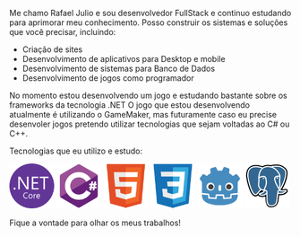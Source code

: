Me chamo Rafael Julio e sou desenvolvedor FullStack e continuo estudando para aprimorar meu conhecimento. 
Posso construir os sistemas e soluções que você precisar, incluindo:

- Criação de sites
- Desenvolvimento de aplicativos para Desktop e mobile
- Desenvolvimento de sistemas para Banco de Dados
- Desenvolvimento de jogos como programador

No momento estou desenvolvendo um jogo e estudando bastante sobre os frameworks da tecnologia .NET
O jogo que estou desenvolvendo atualmente é utilizando o GameMaker, mas futuramente caso eu precise desenvoler jogos
pretendo utilizar tecnologias que sejam voltadas ao C# ou C++.
  
Tecnologias que eu utilizo e estudo:

<img src="https://github.com/devicons/devicon/blob/master/icons/dotnetcore/dotnetcore-original.svg" height="80px"/> <img src="https://github.com/devicons/devicon/blob/master/icons/csharp/csharp-original.svg" height="80px"/> <img src="https://github.com/devicons/devicon/blob/master/icons/html5/html5-original.svg" height="80px"/> <img src="https://github.com/devicons/devicon/blob/master/icons/css3/css3-original.svg" height="80px"/> <img src="https://raw.githubusercontent.com/devicons/devicon/55609aa5bd817ff167afce0d965585c92040787a/icons/godot/godot-original.svg" height="80px"/> <img src="https://raw.githubusercontent.com/devicons/devicon/55609aa5bd817ff167afce0d965585c92040787a/icons/postgresql/postgresql-original.svg" height="80px"/> 


Fique a vontade para olhar os meus trabalhos!


<!---
Rafael-Julio-2242/Rafael-Julio-2242 is a ✨ special ✨ repository because its `README.md` (this file) appears on your GitHub profile.
You can click the Preview link to take a look at your changes.
--->
